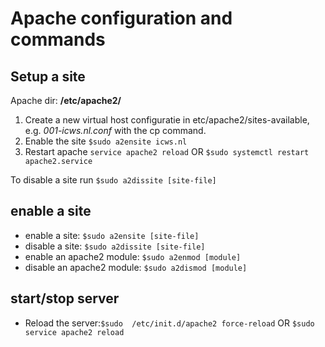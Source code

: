 # Apache configuration and commands

## Setup a site

Apache dir: **/etc/apache2/**

1. Create a new virtual host configuratie in etc/apache2/sites-available, e.g. *001-icws.nl.conf* with the cp command.
2. Enable the site `$sudo a2ensite icws.nl`
3. Restart apache `service apache2 reload` OR `$sudo systemctl restart apache2.service`

To disable a site run `$sudo a2dissite [site-file]` 

## enable a site

* enable a site: `$sudo a2ensite [site-file]`
* disable a site: `$sudo a2dissite [site-file]`
* enable an apache2 module: `$sudo a2enmod [module]`
* disable an apache2 module: `$sudo a2dismod [module]`

## start/stop server

* Reload the server:`$sudo  /etc/init.d/apache2 force-reload`
OR `$sudo service apache2 reload`